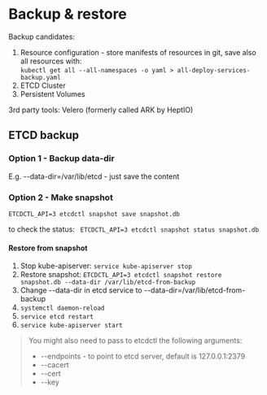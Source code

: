 # Backup & restore

Backup candidates:
1. Resource configuration - store manifests of resources in git, save also all resources with:   
```kubectl get all --all-namespaces -o yaml > all-deploy-services-backup.yaml```
2. ETCD Cluster 
3. Persistent Volumes

3rd party tools: Velero (formerly called ARK by HeptIO)

## ETCD backup

### Option 1 - Backup data-dir
E.g. --data-dir=/var/lib/etcd - just save the content

### Option 2 - Make snapshot
```ETCDCTL_API=3 etcdctl snapshot save snapshot.db```   

to check the status:
``` ETCDCTL_API=3 etcdctl snapshot status snapshot.db```

#### Restore from snapshot

1. Stop kube-apiserver:
```service kube-apiserver stop```
2. Restore snapshot:
```ETCDCTL_API=3 etcdctl snapshot restore snapshot.db --data-dir /var/lib/etcd-from-backup ```
3. Change --data-dir in etcd service to --data-dir=/var/lib/etcd-from-backup
4. ```systemctl daemon-reload```
5. ```service etcd restart```
6. ```service kube-apiserver start```

> You might also need to pass to etcdctl the following arguments: 
> * --endpoints - to point to etcd server, default is 127.0.0.1:2379
> * --cacert
> * --cert
> * --key